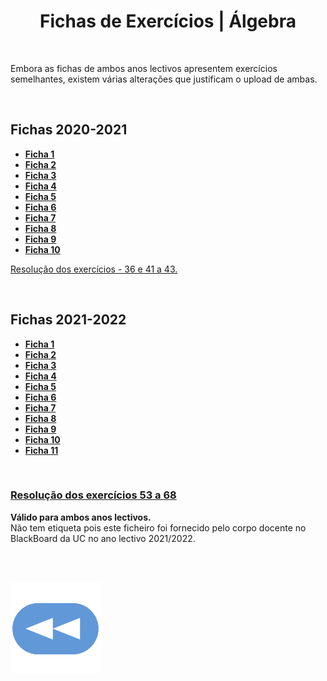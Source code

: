 <h1 align="center">Fichas de Exercícios | Álgebra</h1>

<br>

Embora as fichas de ambos anos lectivos apresentem exercícios semelhantes, existem várias alterações que justificam o upload de ambas.

<br>

## Fichas 2020-2021
* [**Ficha 1**](Folha1_2021.pdf)
* [**Ficha 2**](Folha2_2021.pdf)
* [**Ficha 3**](Folha3_2021.pdf)
* [**Ficha 4**](Folha4_2021.pdf)
* [**Ficha 5**](Folha5_2021.pdf)
* [**Ficha 6**](Folha6_2021.pdf)
* [**Ficha 7**](Folha7_2021.pdf)
* [**Ficha 8**](Folha8_2021.pdf)
* [**Ficha 9**](Folha9_2021.pdf)
* [**Ficha 10**](Folha10_2021.pdf)

[Resolução dos exercícios - 36 e 41 a 43.](ex36_41-43.pdf)

<br>

## Fichas 2021-2022
* [**Ficha 1**](Folha1_2122.pdf)
* [**Ficha 2**](Folha2_2122.pdf)
* [**Ficha 3**](Folha3_2122.pdf)
* [**Ficha 4**](Folha4_2122.pdf)
* [**Ficha 5**](Folha5_2122.pdf)
* [**Ficha 6**](Folha6_2122.pdf)
* [**Ficha 7**](Folha7_2122.pdf)
* [**Ficha 8**](Folha8_2122.pdf)
* [**Ficha 9**](Folha9_2122.pdf)
* [**Ficha 10**](Folha10_2122.pdf)
* [**Ficha 11**](Folha11_2122.pdf)

<br>

### [Resolução dos exercícios 53 a 68](exerc53_68.pdf)
**Válido para ambos anos lectivos.**
<br> Não tem etiqueta pois este ficheiro foi fornecido pelo corpo docente no BlackBoard da UC no ano lectivo 2021/2022.

<br><br>

[![retroceder](https://raw.githubusercontent.com/David81820/Recursos-LCC/main/Rewind.png)](https://david81820.github.io/Recursos-LCC/2ano/1sem/Alg)

